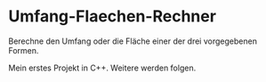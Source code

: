 # Umfang-Flaechen-Rechner
Berechne den Umfang oder die Fläche einer der drei vorgegebenen Formen.

Mein erstes Projekt in C++. Weitere werden folgen.
